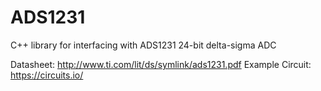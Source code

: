 # ADS1231
C++ library for interfacing with ADS1231 24-bit delta-sigma ADC

Datasheet: http://www.ti.com/lit/ds/symlink/ads1231.pdf
Example Circuit: https://circuits.io/
